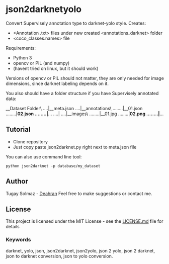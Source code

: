 # json2darknetyolo

Convert Supervisely annotation type to darknet-yolo style. Creates:
* <Annotation .txt> files under new created <annotations_darknet> folder
* <coco_classes.names> file

Requirements:

* Python 3
* opencv or PIL (and numpy)
* (havent tried on linux, but it should work)

Versions of opencv or PIL should not matter, they are only needed for image dimensions, since darknet labeling depends on it.

You also should have a folder structure if you have Supervisely annotated data:

__Dataset Folder\\
....|__meta.json
....|__annotations\\
........|__01.json
........|__02.json
........|__...
....|
....|__images\\
........|__01.jpg
........|__02.png
........|__...

## Tutorial

* Clone repository
* Just copy paste json2darknet.py right next to meta.json file

You can also use command line tool:

```
python json2darknet -p database/my_dataset
```

## Author
Tugay Solmaz - [Deahran](https://github.com/Deahran)
Feel free to make suggestions or contact me.

## License

This project is licensed under the MIT License - see the [LICENSE.md](LICENSE.md) file for details

### Keywords
darknet, yolo, json, json2darknet, json2yolo, json 2 yolo, json 2 darknet, json to darknet conversion, json to yolo conversion.